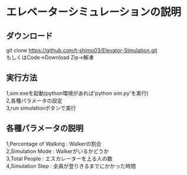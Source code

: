 # エレベーターシミュレーションの説明  
  
## ダウンロード  
git clone https://github.com/t-shimo03/Elevator-Simulation.git  
もしくはCode→Download Zip→解凍  
  
## 実行方法
1,sim.exeを起動(python環境があれば'python sim.py'を実行)  
2,各種パラメータの設定  
3,run simulationボタンで実行  
  
## 各種パラメータの説明  
1,Percentage of Walking : Walkerの割合  
2,Simulation Mode : Walkerがいるかどうか  
3,Total People : エスカレーターを上る人の数   
4,Simulation Step : 全員が登りきるまでにかかった時間  
